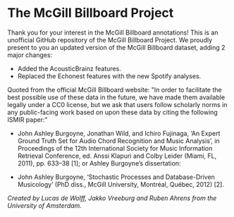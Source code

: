 # The McGill Billboard Project

Thank you for your interest in the McGill Billboard annotations! This is an unofficial GitHub repository of the McGill Billboard Project. 
We proudly present to you an updated version of the McGill Billboard dataset, adding 2 major changes:

* Added the AcousticBrainz features.
* Replaced the Echonest features with the new Spotify analyses.

Quoted from the official McGill Billboard website:
"In order to facilitate the best possible use of these data in the future, we have made them available legally under a CC0 license, but we ask that users follow scholarly norms in any public-facing work based on upon these data by citing the following ISMIR paper:"

* John Ashley Burgoyne, Jonathan Wild, and Ichiro Fujinaga, ‘An Expert Ground Truth Set for Audio Chord Recognition and Music Analysis’, in Proceedings of the 12th International Society for Music Information Retrieval Conference, ed. Anssi Klapuri and Colby Leider (Miami, FL, 2011), pp. 633–38 [1];
or Ashley Burgoyne’s dissertation:

* John Ashley Burgoyne, ‘Stochastic Processes and Database-Driven Musicology’ (PhD diss., McGill University, Montréal, Québec, 2012) [2].



*Created by Lucas de Wolff, Jakko Vreeburg and Ruben Ahrens from the University of Amsterdam.*




